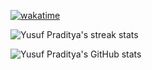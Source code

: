 [![wakatime](https://wakatime.com/badge/user/12abea7b-f3f7-4163-ae67-02a2885873ff.svg)](https://wakatime.com/@12abea7b-f3f7-4163-ae67-02a2885873ff)

![Yusuf Praditya's streak stats](https://github-readme-streak-stats.herokuapp.com/?user=yusufpraditya&hide_border=true&date_format=M%20j%5B%2C%20Y%5D&fire=00881F&ring=60C17D&currStreakLabel=60C17D)

![Yusuf Praditya's GitHub stats](https://github-readme-stats.vercel.app/api?username=yusufpraditya&count_private=true&show_icons=true&theme=vue&hide=prs,issues,contribs)
